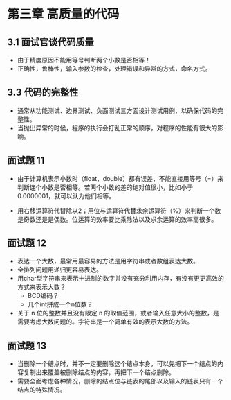 # 第三章  高质量的代码

## 3.1  面试官谈代码质量

- 由于精度原因不能用等号判断两个小数是否相等！
- 正确性，鲁棒性，输入参数的检查，处理错误和异常的方式，命名方式。

## 3.3  代码的完整性

- 通常从功能测试、边界测试、负面测试三方面设计测试用例，以确保代码的完整性。
- 当抛出异常的时候，程序的执行会打乱正常的顺序，对程序的性能有很大的影响。

## 面试题 11

- 由于计算机表示小数时（float，double）都有误差，不能直接用等号（=）来判断连个小数是否相等。若两个小数的差的绝对值很小，比如小于 0.0000001，就可以认为他们相等。

- 用右移运算符代替除以2；用位与运算符代替求余运算符（%）来判断一个数是奇数还是是偶数。位运算的效率要比乘除法以及求余运算的效率高很多。

## 面试题 12

- 表达一个大数，最常用最容易的方法是用字符串或者数组表达大数。
- 全排列问题用递归更容易表达。
- 用char型字符串来表示十进制的数字并没有充分利用内存，有没有更更高效的方式来表示大数？
  - BCD编码？
  - 几个int拼成一个n位数？
- 关于 n 位的整数并且没有限定 n 的取值范围，或者输入任意大小的整数，是需要考虑大数问题的。字符串是一个简单有效的表示大数的方法。

## 面试题 13

- 当删除一个结点时，并不一定要删除这个结点本身，可以先把下一个结点的内容复制出来覆盖被删除结点的内容，再把下一个结点删除。
- 需要全面考虑各种情况，删除的结点位与链表的尾部以及输入的链表只有一个结点的特殊情况。